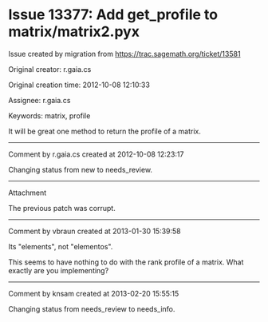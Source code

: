 # Issue 13377: Add get_profile to matrix/matrix2.pyx

Issue created by migration from https://trac.sagemath.org/ticket/13581

Original creator: r.gaia.cs

Original creation time: 2012-10-08 12:10:33

Assignee: r.gaia.cs

Keywords: matrix, profile

It will be great one method to return the profile of a matrix.


---

Comment by r.gaia.cs created at 2012-10-08 12:23:17

Changing status from new to needs_review.


---

Attachment

The previous patch was corrupt.


---

Comment by vbraun created at 2013-01-30 15:39:58

Its "elements", not "elementos".

This seems to have nothing to do with the rank profile of a matrix. What exactly are you implementing?


---

Comment by knsam created at 2013-02-20 15:55:15

Changing status from needs_review to needs_info.
